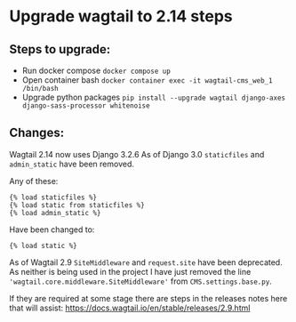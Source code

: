 # Upgrade wagtail to 2.14 steps

## Steps to upgrade:

- Run docker compose `docker compose up`
- Open container bash `docker container exec -it wagtail-cms_web_1 /bin/bash`
- Upgrade python packages `pip install --upgrade wagtail django-axes django-sass-processor whitenoise`

## Changes:

Wagtail 2.14 now uses Django 3.2.6
As of Django 3.0 `staticfiles` and `admin_static` have been removed.

Any of these:

```
{% load staticfiles %}
{% load static from staticfiles %}
{% load admin_static %}
```

Have been changed to:

```
{% load static %}
```

As of Wagtail 2.9 `SiteMiddleware` and `request.site` have been deprecated. As neither is being used in the project I
have just removed the line `'wagtail.core.middleware.SiteMiddleware'` from `CMS.settings.base.py`.

If they are required at some stage there are steps in the releases notes
here that will assist: https://docs.wagtail.io/en/stable/releases/2.9.html
